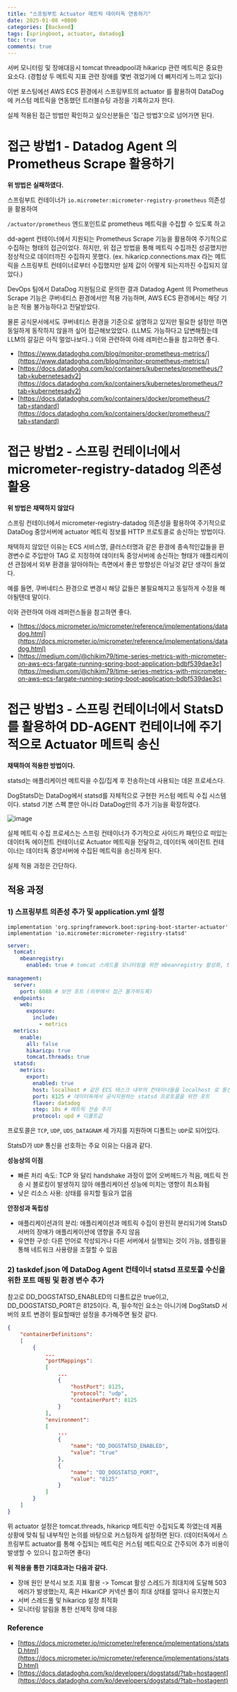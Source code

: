 ```yaml
---
title: "스프링부트 Actuator 매트릭 데이터독 연동하기"
date: 2025-01-08 +0800
categories: [Backend]
tags: [springboot, actuator, datadog]
toc: true
comments: true
---
```


서버 모니터링 및 장애대응시 tomcat threadpool과 hikaricp 관련 메트릭은 중요한 요소다.
(경험상 두 메트릭 지표 관련 장애를 몇번 겪었기에 더 뼈저리게 느끼고 있다)

이번 포스팅에선 AWS ECS 환경에서 스프링부트의 actuator 를 활용하여 DataDog 에 커스텀 메트릭을 연동했던 트러블슈팅 과정을 기록하고자 한다.

실제 적용된 접근 방법만 확인하고 싶으신분들은 '접근 방법3'으로 넘어가면 된다.

# 접근 방법1 - Datadog Agent 의 Prometheus Scrape 활용하기
**위 방법은 실패하였다.**

스프링부트 컨테이너가 `io.micrometer:micrometer-registry-prometheus` 의존성을 활용하여

`/actuator/prometheus` 엔드포인트로 prometheus 메트릭을 수집할 수 있도록 하고

dd-agent 컨테이너에서 지원되는 Prometheus Scrape 기능을 활용하여 주기적으로 수집하는 형태의 접근이었다.
하지만, 위 접근 방법을 통해 메트릭 수집까진 성공했지만 정상적으로 데이터까진 수집하지 못했다. (ex. hikaricp.connections.max 라는 메트릭을 스프링부트 컨테이너로부터 수집했지만 실제 값이 어떻게 되는지까진 수집되지 않았다.)


DevOps 팀에서 DataDog 지원팀으로 문의한 결과 Datadog Agent 의 Prometheus Scrape 기능은 쿠버네티스 환경에서만 적용 가능하며, AWS ECS 환경에서는 해당 기능은 적용 불가능하다고 전달받았다.


물론 공식문서에서도 쿠버네티스 환경을 기준으로 설명하고 있지만 필요한 설정만 하면 동일하게 동작하지 않을까 싶어 접근해보았었다. (LLM도 가능하다고 답변해줬는데 LLM의 갈길은 아직 멀었나보다..)
이와 관련하여 아래 레퍼런스들을 참고하면 좋다.

- [https://www.datadoghq.com/blog/monitor-prometheus-metrics/](https://www.datadoghq.com/blog/monitor-prometheus-metrics/)
- [https://docs.datadoghq.com/ko/containers/kubernetes/prometheus/?tab=kubernetesadv2](https://docs.datadoghq.com/ko/containers/kubernetes/prometheus/?tab=kubernetesadv2)
- [https://docs.datadoghq.com/ko/containers/docker/prometheus/?tab=standard](https://docs.datadoghq.com/ko/containers/docker/prometheus/?tab=standard)

# 접근 방법2 - 스프링 컨테이너에서 micrometer-registry-datadog 의존성 활용
**위 방법은 채택하지 않았다**

스프링 컨테이너에서 micrometer-registry-datadog 의존성을 활용하여 주기적으로 DataDog 중앙서버에 actuator 메트릭 정보를 HTTP 프로토콜로 송신하는 방법이다.

채택하지 않았던 이유는 ECS 서비스명, 클러스터명과 같은 환경에 종속적인값들을 환경변수로 주입받아 TAG 로 지정하여 데이터독 중앙서버에 송신하는 형태가 애플리케이션 관점에서 외부 환경을 알아야하는 측면에서 좋은 방향성은 아닐것 같단 생각이 들었다.

예를 들면, 쿠버네티스 환경으로 변경시 해당 값들은 불필요해지고 동일하게 수정을 해야될텐데 말이다.

이와 관련하여 아래 레퍼런스들을 참고하면 좋다.

- [https://docs.micrometer.io/micrometer/reference/implementations/datadog.html](https://docs.micrometer.io/micrometer/reference/implementations/datadog.html)
- [https://medium.com/@chikim79/time-series-metrics-with-micrometer-on-aws-ecs-fargate-running-spring-boot-application-bdbf539dae3c](https://medium.com/@chikim79/time-series-metrics-with-micrometer-on-aws-ecs-fargate-running-spring-boot-application-bdbf539dae3c)

# 접근 방법3 - 스프링 컨테이너에서 StatsD를 활용하여 DD-AGENT 컨테이너에 주기적으로 Actuator 메트릭 송신
**채택하여 적용한 방법이다.**

statsd는 애플리케이션 메트릭을 수집/집계 후 전송하는데 사용되는 데몬 프로세스다.

DogStatsD는 DataDog에서 statsd를 자체적으로 구현한 커스텀 메트릭 수집 시스템이다. statsd 기본 스펙 뿐만 아니라 DataDog만의 추가 기능을 확장하였다.

![image](https://github.com/user-attachments/assets/bb0b3399-5e6d-4fff-923a-7b388bcfd7e2)

실제 메트릭 수집 프로세스는 스프링 컨테이너가 주기적으로 사이드카 패턴으로 떠있는 데이터독 에이전트 컨테이너로 Actuator 메트릭을 전달하고, 데이터독 에이전트 컨테이너는 데이터독 중앙서버에 수집된 메트릭을 송신하게 된다.

실제 적용 과정은 간단하다.

## 적용 과정

### 1) 스프링부트 의존성 추가 및 application.yml 설정

```text
implementation 'org.springframework.boot:spring-boot-starter-actuator'
implementation 'io.micrometer:micrometer-registry-statsd'
```

```yml
server:
  tomcat:
    mbeanregistry:
      enabled: true # tomcat 스레드풀 모니터링을 위한 mbeanregistry 활성화, tomcat mbeanregistry 활성화시 힙메모리의 2MB를 차지하여 스프링부트는 기본적으로 비활성화 처리함
      
management:
  server:
    port: 6088 # 보안 포트 (외부에서 접근 불가하도록)
  endpoints:
    web:
      exposure:
        include:
          - metrics
  metrics:
    enable:
      all: false
      hikaricp: true
      tomcat.threads: true
  statsd:
    metrics:
      export:
        enabled: true
        host: localhost # 같은 ECS 태스크 내부의 컨테이너들을 localhost 로 통신 가능
        port: 8125 # 데이터독에서 공식지원하는 statsd 프로토콜을 위한 포트
        flavor: datadog
        step: 10s # 메트릭 전송 주기
        protocol: upd # 디폴트값
```

프로토콜은 `TCP`, `UDP`, `UDS_DATAGRAM` 세 가지를 지원하며 디폴트는 `UDP`로 되어있다.

StatsD가 `UDP` 통신을 선호하는 주요 이유는 다음과 같다.


**성능상의 이점**
- 빠른 처리 속도: TCP 와 달리 handshake 과정이 없어 오버헤드가 적음, 메트릭 전송 시 블로킹이 발생하지 않아 애플리케이션 성능에 미치는 영향이 최소화됨
- 낮은 리소스 사용: 상태를 유지할 필요가 없음

**안정성과 독립성**
- 애플리케이션과의 분리: 애플리케이션과 메트릭 수집이 완전히 분리되기에 StatsD 서버의 장애가 애플리케이션에 영향을 주지 않음
- 유연한 구성: 다른 언어로 작성되거나 다른 서버에서 실행되는 것이 가능, 샘플링을 통해 네트워크 사용량을 조절할 수 있음


### 2) taskdef.json 에 DataDog Agent 컨테이너 statsd 프로토콜 수신을 위한 포트 매핑 및 환경 변수 추가

참고로 DD_DOGSTATSD_ENABLED의 디폴트값은 true이고, DD_DOGSTATSD_PORT은 8125이다. 즉, 필수적인 요소는 아니기에 DogStatsD 서버의 포트 변경이 필요할때만 설정을 추가해주면 될것 같다.

```json
{
    "containerDefinitions":
    [
        {
            ...
            "portMappings":
            [
                ...
                {
                    "hostPort": 8125,
                    "protocol": "udp",
                    "containerPort": 8125
                }
            ],
            "environment":
            [
                ...
                {
                    "name": "DD_DOGSTATSD_ENABLED",
                    "value": "true"
                },
                {
                    "name": "DD_DOGSTATSD_PORT",
                    "value": "8125"
                }
            ]
        }
    ]
}
```

위 actuator 설정은 tomcat.threads, hikaricp 메트릭만 수집되도록 하였는데 제품 상황에 맞춰 팀 내부적인 논의를 바탕으로 커스텀하게 설정하면 된다.
(데이터독에서 스프링부트 actuator를 통해 수집되는 메트릭은 커스텀 메트릭으로 간주되어 추가 비용이 발생할 수 있으니 참고하면 좋다)

**위 적용을 통한 기대효과는 다음과 같다.**
- 장애 원인 분석시 보조 지표 활용 -> Tomcat 활성 스레드가 최대치에 도달해 503 에러가 발생했는지, 혹은 HikariCP 커넥션 풀이 최대 상태를 얼마나 유지했는지
- 서버 스레드풀 및 hikaricp 설정 최적화
- 모니터링 알림을 통한 선제적 장애 대응

### Reference
- [https://docs.micrometer.io/micrometer/reference/implementations/statsD.html](https://docs.micrometer.io/micrometer/reference/implementations/statsD.html)
- [https://docs.datadoghq.com/ko/developers/dogstatsd/?tab=hostagent](https://docs.datadoghq.com/ko/developers/dogstatsd/?tab=hostagent)

